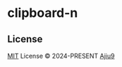# clipboard-n

## License

[MIT](./LICENSE) License © 2024-PRESENT [Ajiu9](https://github.com/ajiu9)
